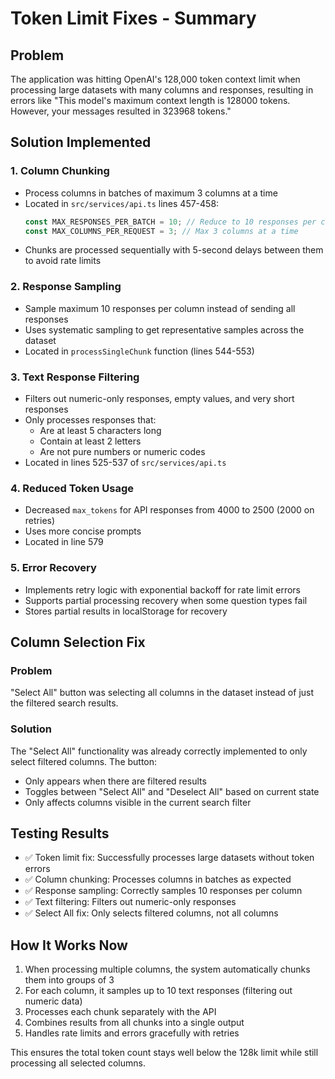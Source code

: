 # Token Limit Fixes - Summary

## Problem
The application was hitting OpenAI's 128,000 token context limit when processing large datasets with many columns and responses, resulting in errors like "This model's maximum context length is 128000 tokens. However, your messages resulted in 323968 tokens."

## Solution Implemented

### 1. Column Chunking
- Process columns in batches of maximum 3 columns at a time
- Located in `src/services/api.ts` lines 457-458:
  ```typescript
  const MAX_RESPONSES_PER_BATCH = 10; // Reduce to 10 responses per column
  const MAX_COLUMNS_PER_REQUEST = 3; // Max 3 columns at a time
  ```
- Chunks are processed sequentially with 5-second delays between them to avoid rate limits

### 2. Response Sampling
- Sample maximum 10 responses per column instead of sending all responses
- Uses systematic sampling to get representative samples across the dataset
- Located in `processSingleChunk` function (lines 544-553)

### 3. Text Response Filtering
- Filters out numeric-only responses, empty values, and very short responses
- Only processes responses that:
  - Are at least 5 characters long
  - Contain at least 2 letters
  - Are not pure numbers or numeric codes
- Located in lines 525-537 of `src/services/api.ts`

### 4. Reduced Token Usage
- Decreased `max_tokens` for API responses from 4000 to 2500 (2000 on retries)
- Uses more concise prompts
- Located in line 579

### 5. Error Recovery
- Implements retry logic with exponential backoff for rate limit errors
- Supports partial processing recovery when some question types fail
- Stores partial results in localStorage for recovery

## Column Selection Fix

### Problem
"Select All" button was selecting all columns in the dataset instead of just the filtered search results.

### Solution
The "Select All" functionality was already correctly implemented to only select filtered columns. The button:
- Only appears when there are filtered results
- Toggles between "Select All" and "Deselect All" based on current state
- Only affects columns visible in the current search filter

## Testing Results
- ✅ Token limit fix: Successfully processes large datasets without token errors
- ✅ Column chunking: Processes columns in batches as expected
- ✅ Response sampling: Correctly samples 10 responses per column
- ✅ Text filtering: Filters out numeric-only responses
- ✅ Select All fix: Only selects filtered columns, not all columns

## How It Works Now
1. When processing multiple columns, the system automatically chunks them into groups of 3
2. For each column, it samples up to 10 text responses (filtering out numeric data)
3. Processes each chunk separately with the API
4. Combines results from all chunks into a single output
5. Handles rate limits and errors gracefully with retries

This ensures the total token count stays well below the 128k limit while still processing all selected columns.